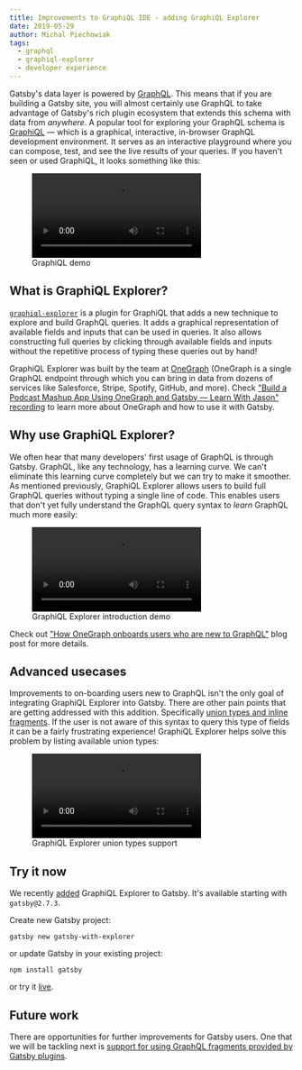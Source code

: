 ```yaml
---
title: Improvements to GraphiQL IDE - adding GraphiQL Explorer
date: 2019-05-29
author: Michal Piechowiak
tags:
  - graphql
  - graphiql-explorer
  - developer experience
---
```


Gatsby's data layer is powered by [GraphQL](https://graphql.org/). This means that if you are building a Gatsby site, you will almost certainly use GraphQL to take advantage of Gatsby's rich plugin ecosystem that extends this schema with data from _anywhere_. A popular tool for exploring your GraphQL schema is [GraphiQL](https://github.com/graphql/graphiql) — which is a graphical, interactive, in-browser GraphQL development environment. It serves as an interactive playground where you can compose, test, and see the live results of your queries. If you haven't seen or used GraphiQL, it looks something like this:

<figure>
  <video controls="controls" autoplay="false">
    <source type="video/mp4" src="/graphiql-explore.mp4"></source>
    <p>Your browser does not support the video element.</p>
  </video>
  <figcaption>GraphiQL demo</figcaption>
</figure>

## What is GraphiQL Explorer?

[`graphiql-explorer`](https://github.com/OneGraph/graphiql-explorer) is a plugin for GraphiQL that adds a new technique to explore and build GraphQL queries. It adds a graphical representation of available fields and inputs that can be used in queries. It also allows constructing full queries by clicking through available fields and inputs without the repetitive process of typing these queries out by hand!

GraphiQL Explorer was built by the team at [OneGraph](https://www.onegraph.com/) (OneGraph is a single GraphQL endpoint through which you can bring in data from dozens of services like Salesforce, Stripe, Spotify, GitHub, and more). Check ["Build a Podcast Mashup App Using OneGraph and Gatsby — Learn With Jason" recording](https://www.youtube.com/watch?v=10jeoEWy-8g&list=PLz8Iz-Fnk_eTpvd49Sa77NiF8Uqq5Iykx&index=25&t=0s) to learn more about OneGraph and how to use it with Gatsby.

## Why use GraphiQL Explorer?

We often hear that many developers' first usage of GraphQL is through Gatsby. GraphQL, like any technology, has a learning curve. We can't eliminate this learning curve completely but we can try to make it smoother. As mentioned previously, GraphiQL Explorer allows users to build full GraphQL queries without typing a single line of code. This enables users that don't yet fully understand the GraphQL query syntax to _learn_ GraphQL much more easily:

<figure>
  <video controls="controls" autoplay="false">
    <source type="video/mp4" src="./graphiql-explorer-demo.mp4"></source>
    <p>Your browser does not support the video element.</p>
  </video>
  <figcaption>GraphiQL Explorer introduction demo</figcaption>
</figure>

Check out ["How OneGraph onboards users who are new to GraphQL"](https://www.onegraph.com/blog/2019/01/24/How_OneGraph_onboards_users_new_to_GraphQL.html) blog post for more details.

## Advanced usecases

Improvements to on-boarding users new to GraphQL isn't the only goal of integrating GraphiQL Explorer into Gatsby. There are other pain points that are getting addressed with this addition. Specifically [union types and inline fragments](https://graphql.org/learn/queries/#inline-fragments). If the user is not aware of this syntax to query this type of fields it can be a fairly frustrating experience! GraphiQL Explorer helps solve this problem by listing available union types:

<figure>
  <video controls="controls" autoplay="false">
    <source type="video/mp4" src="./graphiql-explorer-union-demo.mp4"></source>
    <p>Your browser does not support the video element.</p>
  </video>
  <figcaption>GraphiQL Explorer union types support</figcaption>
</figure>

## Try it now

We recently [added](https://github.com/gatsbyjs/gatsby/pull/14280) GraphiQL Explorer to Gatsby. It's available starting with `gatsby@2.7.3`.

Create new Gatsby project:

```shell
gatsby new gatsby-with-explorer
```

or update Gatsby in your existing project:

```shell
npm install gatsby
```

or try it [live](https://gatsby-1774317511.gtsb.io/___graphql?explorerIsOpen=true).

## Future work

There are opportunities for further improvements for Gatsby users. One that we will be tackling next is [support for using GraphQL fragments provided by Gatsby plugins](https://github.com/gatsbyjs/gatsby/issues/14371).

